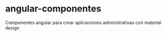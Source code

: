 # angular-componentes
Componentes angular para crear aplicaciones administrativas con material design
